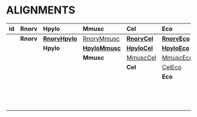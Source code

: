 ALIGNMENTS
========================================================


|id  |Rnorv          |Hpylo                                                                       |Mmusc                                                                       |Cel                                                                     |Eco                                                                     |Hsapi                                                                       |sce                                                                     |Dme                                                                     |
|:---|:--------------|:---------------------------------------------------------------------------|:---------------------------------------------------------------------------|:-----------------------------------------------------------------------|:-----------------------------------------------------------------------|:---------------------------------------------------------------------------|:-----------------------------------------------------------------------|:-----------------------------------------------------------------------|
|    |<b> Rnorv</b>  |[<b>RnorvHpylo</b>](http://bass.uib.es/~ppin/Imatges/html/RnorvHpylo.html)  |[RnorvMmusc](http://bass.uib.es/~ppin/Imatges/html/RnorvMmusc.html)         |[<b>RnorvCel</b>](http://bass.uib.es/~ppin/Imatges/html/RnorvCel.html)  |[<b>RnorvEco</b>](http://bass.uib.es/~ppin/Imatges/html/RnorvEco.html)  |[<b>RnorvHsapi</b>](http://bass.uib.es/~ppin/Imatges/html/RnorvHsapi.html)  |[<b>Rnorvsce</b>](http://bass.uib.es/~ppin/Imatges/html/Rnorvsce.html)  |[<b>RnorvDme</b>](http://bass.uib.es/~ppin/Imatges/html/RnorvDme.html)  |
|    |               |<b> Hpylo</b>                                                               |[<b>HpyloMmusc</b>](http://bass.uib.es/~ppin/Imatges/html/HpyloMmusc.html)  |[<b>HpyloCel</b>](http://bass.uib.es/~ppin/Imatges/html/HpyloCel.html)  |[<b>HpyloEco</b>](http://bass.uib.es/~ppin/Imatges/html/HpyloEco.html)  |[<b>HpyloHsapi</b>](http://bass.uib.es/~ppin/Imatges/html/HpyloHsapi.html)  |[<b>Hpylosce</b>](http://bass.uib.es/~ppin/Imatges/html/Hpylosce.html)  |[<b>HpyloDme</b>](http://bass.uib.es/~ppin/Imatges/html/HpyloDme.html)  |
|    |               |                                                                            |<b> Mmusc</b>                                                               |[MmuscCel](http://bass.uib.es/~ppin/Imatges/html/MmuscCel.html)         |[MmuscEco](http://bass.uib.es/~ppin/Imatges/html/MmuscEco.html)         |[<b>MmuscHsapi</b>](http://bass.uib.es/~ppin/Imatges/html/MmuscHsapi.html)  |[Mmuscsce](http://bass.uib.es/~ppin/Imatges/html/Mmuscsce.html)         |[MmuscDme](http://bass.uib.es/~ppin/Imatges/html/MmuscDme.html)         |
|    |               |                                                                            |                                                                            |<b> Cel</b>                                                             |[CelEco](http://bass.uib.es/~ppin/Imatges/html/CelEco.html)             |[CelHsapi](http://bass.uib.es/~ppin/Imatges/html/CelHsapi.html)             |[<b>Celsce</b>](http://bass.uib.es/~ppin/Imatges/html/Celsce.html)      |[CelDme](http://bass.uib.es/~ppin/Imatges/html/CelDme.html)             |
|    |               |                                                                            |                                                                            |                                                                        |<b> Eco</b>                                                             |[EcoHsapi](http://bass.uib.es/~ppin/Imatges/html/EcoHsapi.html)             |[Ecosce](http://bass.uib.es/~ppin/Imatges/html/Ecosce.html)             |[EcoDme](http://bass.uib.es/~ppin/Imatges/html/EcoDme.html)             |
|    |               |                                                                            |                                                                            |                                                                        |                                                                        |<b> Hsapi</b>                                                               |[Hsapisce](http://bass.uib.es/~ppin/Imatges/html/Hsapisce.html)         |[HsapiDme](http://bass.uib.es/~ppin/Imatges/html/HsapiDme.html)         |
|    |               |                                                                            |                                                                            |                                                                        |                                                                        |                                                                            |<b> sce</b>                                                             |[sceDme](http://bass.uib.es/~ppin/Imatges/html/sceDme.html)             |
|    |               |                                                                            |                                                                            |                                                                        |                                                                        |                                                                            |                                                                        |<b> Dme</b>                                                             |

